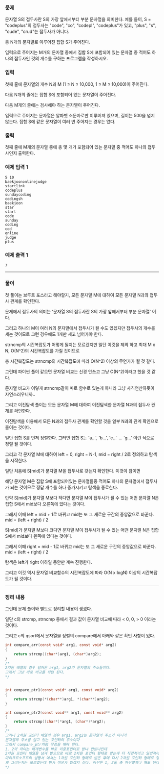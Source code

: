 ### 문제

문자열 S의 접두사란 S의 가장 앞에서부터 부분 문자열을 의미한다. 예를 들어, S = "codeplus"의 접두사는 "code", "co", "codepl", "codeplus"가 있고, "plus", "s", "cude", "crud"는 접두사가 아니다.

총 N개의 문자열로 이루어진 집합 S가 주어진다.

입력으로 주어지는 M개의 문자열 중에서 집합 S에 포함되어 있는 문자열 중 적어도 하나의 접두사인 것의 개수를 구하는 프로그램을 작성하시오.

### 입력

첫째 줄에 문자열의 개수 N과 M (1 ≤ N ≤ 10,000, 1 ≤ M ≤ 10,000)이 주어진다. 

다음 N개의 줄에는 집합 S에 포함되어 있는 문자열이 주어진다.

다음 M개의 줄에는 검사해야 하는 문자열이 주어진다.

입력으로 주어지는 문자열은 알파벳 소문자로만 이루어져 있으며, 길이는 500을 넘지 않는다. 집합 S에 같은 문자열이 여러 번 주어지는 경우는 없다. 

### 출력

첫째 줄에 M개의 문자열 중에 총 몇 개가 포함되어 있는 문자열 중 적어도 하나의 접두사인지 출력한다.

### 예제 입력 1 

```
5 10
baekjoononlinejudge
startlink
codeplus
sundaycoding
codingsh
baekjoon
star
start
code
sunday
coding
cod
online
judge
plus
```

### 예제 출력 1 

```
7
```

***

### 풀이



첫 풀이는 브루트 포스라고 해야할지, 모든 문자열 M에 대하여 모든 문자열 N과의 접두사 관계를 확인한다.

문제에서 접두사의 의미는  '문자열 S의 접두사란 S의 가장 앞에서부터 부분 문자열' 이다.

그리고 하나의 M이 여러 N의 문자열에서 접두사가 될 수도 있겠지만 접두사의 개수를 세는 것이므로 그런 경우에도 1개만 세고 넘어가야 한다.

strncmp의 시간복잡도가 어떻게 될지는 모르겠지만 일단 이것을 제외 하고 최대 M x N, O(N^2)의 시간복잡도를 가질 것이므로

총 시간복잡도는 strncmp의 시간복잡도에 따라 O(N^2) 이상의 무언가가 될 것 같다.

그런데 파이썬 풀이 같으면 문자열 비교는 신경 안쓰고 그냥 O(N^2)이라고 했을 것 같다.

문자열 비교가 이렇게 strncmp같이 따로 함수로 있는게 아니라 그냥 사칙연산하듯이 자연스러우니까..  

  

그리고 이진탐색 풀이는 모든 문자열 M에 대하여 이진탐색한 문자열 N과의 접두사 관계를 확인한다.

이진탐색을 이용해서 모든 N과의 접두사 관계를 확인할 것을 일부 N과의 관계 확인으로 줄이는 것이다.



일단 집합 S를 먼저 정렬한다. 그러면 집합 S는 'a...', 'b...', 'c...'  ...  'g...' 이런 식으로 정렬 될 것이다.



그리고 각 문자열 M에 대하여 left = 0, right = N-1, mid = right / 2로 정의하고 탐색을 시작한다.

일단 처음에 S[mid]가 문자열 M을 접두사로 갖는지 확인한다. 이것이 참이면

해당 문자열 M은 집합 S에 포함되어있는 문자열들중 적어도 하나의 문자열에서 접두사가 되는 것이므로 정답 개수를 하나 증가시키고 탐색을 종료한다.

만약 S[mid]가 문자열 M보다 작다면 문자열 M이 접두사가 될 수 있는 어떤 문자열 N은 집합 S에서 mid보다 오른쪽에 있다는 것이다.

그래서 이때 left = mid + 1로 바뀌고 mid는 또 그 새로운 구간의 중앙값으로 바꾼다. mid =  (left + right) / 2

S[mid]가 문자열 M보다 크다면 문자열 M이 접두사가 될 수 있는 어떤 문자열 N은 집합 S에서 mid보다 왼쪽에 있다는 것이다.

그래서 이때 right = mid - 1로 바뀌고 mid는 또 그 새로운 구간의 중앙값으로 바꾼다. mid =  (left + right) / 2

탐색은 left가 right 이하일 동안만 계속 진행한다.

그리고 이것 역시 문자열 비교함수의 시간복잡도에 따라 O(N x logN) 이상의 시간복잡도가 될 것이다.

***

### 정리 내용

그런데 문제 풀이와 별도로 정리할 내용이 생겼다.

일단 c의 strcmp, strncmp 등에서 결과 값이 문자열 비교에 따라  < 0, 0, > 0 이라는 것이다.



그리고 c의 qsort에서 문자열을 정렬의 compare에서 아래와 같은 확인 사항이 있다.

```c
int compare_arr(const void* arg1, const void* arg2)
{
	return strcmp((char*)arg1, (char*)arg2);
}
/*
2차원 배열의 경우 넘어온 arg1, arg2가 문자열의 주소들이다.
그래서 그냥 바로 비교를 하면 된다.
*/


int compare_ptr1(const void* arg1, const void* arg2)
{
	return strcmp(*(char**)arg1, *(char**)arg2);
}

int compare_ptr2(const void** arg1, const void** arg2)
{
	return strcmp((char*)*arg1, (char*)*arg2);
}
/*
그러나 2차원 포인터 배열의 경우 arg1, arg2는 문자열의 주소가 아니라
문자열의 주소를 담고 있는 포인터의 주소이다
그래서 compare_ptr처럼 작성을 해야 한다.
1, 2의 차이는 매개변수를 바로 이중포인터로 받냐 안받냐인데
2차원 포인터 배열을 넘겨 받으므로 바로 2차원 포인터 형태로 받는게 더 직관적이고 일반적이지 않은가 싶은데
마이크로소프트의 설명서 에서는 1차원 포인터 형태로 받은 후에 다시 2차원 포인터 형태로 형변환을 해준 후 값에 접근하고 있다.
왜 그러는지는 모르겠는데 뭔가 이유가 있겠지 싶다. 아무튼 1, 2둘 중 아무렇게나 해도 된다.
*/
```















